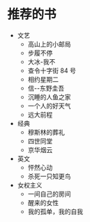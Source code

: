 # 推荐的书

- 文艺
  - 高山上的小邮局
  - 步履不停
  - 大冰-我不
  - 查令十字街 84 号
  - 相约星期二
  - 信--东野圭吾
  - 沉睡的人鱼之家
  - 一个人的好天气
  - 远大前程
- 经典
  - 穆斯林的葬礼
  - 四世同堂
  - 京华烟云
- 英文
  - 怦然心动
  - 杀死一只知更鸟
- 女权主义
  - 一间自己的房间
  - 醒来的女性
  - 我的孤单，我的自我
